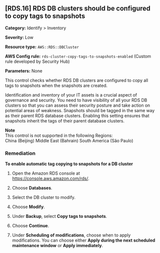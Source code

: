 ## \[RDS\.16\] RDS DB clusters should be configured to copy tags to snapshots

**Category:** Identify > Inventory

**Severity:** Low

**Resource type:** `AWS::RDS::DBCluster`

**AWS Config rule:** `rds-cluster-copy-tags-to-snapshots-enabled` \(Custom rule developed by Security Hub\)

**Parameters:** None

This control checks whether RDS DB clusters are configured to copy all tags to snapshots when the snapshots are created\.

Identification and inventory of your IT assets is a crucial aspect of governance and security\. You need to have visibility of all your RDS DB clusters so that you can assess their security posture and take action on potential areas of weakness\. Snapshots should be tagged in the same way as their parent RDS database clusters\. Enabling this setting ensures that snapshots inherit the tags of their parent database clusters\.

**Note**  
This control is not supported in the following Regions:  
China \(Beijing\)
Middle East \(Bahrain\)
South America \(São Paulo\)

### Remediation<a name="rds-16-remediation"></a>

**To enable automatic tag copying to snapshots for a DB cluster**

1. Open the Amazon RDS console at [https://console\.aws\.amazon\.com/rds/](https://console.aws.amazon.com/rds/)\.

1. Choose **Databases**\.

1. Select the DB cluster to modify\.

1. Choose **Modify**\.

1. Under **Backup**, select **Copy tags to snapshots**\.

1. Choose **Continue**\.

1. Under **Scheduling of modifications**, choose when to apply modifications\. You can choose either **Apply during the next scheduled maintenance window** or **Apply immediately**\.

